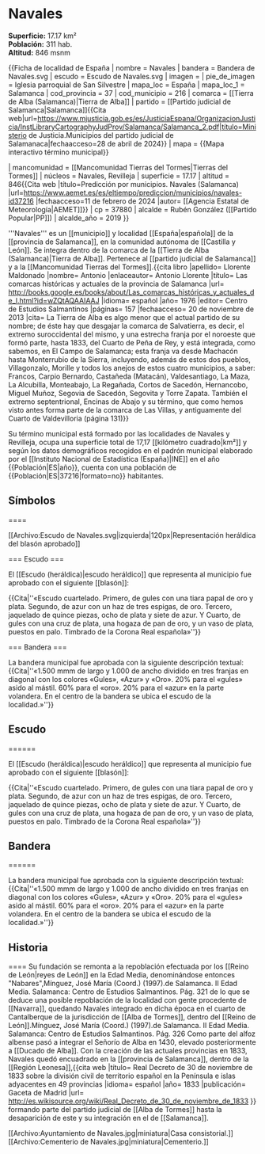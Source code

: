 # Navales

**Superficie:** 17.17 km²  
**Población:** 311 hab.  
**Altitud:** 846 msnm  

{{Ficha de localidad de España
| nombre = Navales
| bandera = Bandera de Navales.svg
| escudo = Escudo de Navales.svg
| imagen = 
| pie_de_imagen = Iglesia parroquial de San Silvestre
| mapa_loc = España
| mapa_loc_1 = Salamanca
| cod_provincia = 37
| cod_municipio = 216
| comarca = [[Tierra de Alba (Salamanca)|Tierra de Alba]]
| partido = [[Partido judicial de Salamanca|Salamanca]]<ref name=mj>{{Cita web|url=https://www.mjusticia.gob.es/es/JusticiaEspana/OrganizacionJusticia/InstLibraryCartographyJudProv/Salamanca/Salamanca_2.pdf|título=Ministerio de Justicia.Municipios del partido judicial de Salamanaca|fechaacceso=28 de abril de 2024}}</ref>
| mapa = {{Mapa interactivo término municipal}}

| mancomunidad = [[Mancomunidad Tierras del Tormes|Tierras del Tormes]]
| núcleos = Navales, Revilleja
| superficie = 17.17
| altitud = 846<ref>{{Cita web |título=Predicción por municipios. Navales (Salamanca) |url=https://www.aemet.es/es/eltiempo/prediccion/municipios/navales-id37216 |fechaacceso=11 de febrero de 2024 |autor= [[Agencia Estatal de Meteorología|AEMET]]}}</ref>
| cp = 37880
| alcalde = Rubén González ([[Partido Popular|PP]])
| alcalde_año = 2019
}}

'''Navales''' es un [[municipio]] y localidad [[España|española]] de la [[provincia de Salamanca]], en la comunidad autónoma de [[Castilla y León]]. Se integra dentro de la comarca de la [[Tierra de Alba (Salamanca)|Tierra de Alba]]. Pertenece al [[partido judicial de Salamanca]] y a la [[Mancomunidad Tierras del Tormes]].<ref name=ref_duplicada_1>{{cita libro |apellido= Llorente Maldonado |nombre= Antonio |enlaceautor= Antonio Llorente |título= Las comarcas históricas y actuales de la provincia de Salamanca |url= http://books.google.es/books/about/Las_comarcas_históricas_y_actuales_de_l.html?id=wZQtAQAAIAAJ |idioma= español |año= 1976 |editor= Centro de Estudios Salmantinos |páginas= 157 |fechaacceso= 20 de noviembre de 2013 |cita= La Tierra de Alba es algo menor que el actual partido de su nombre; de éste hay que desgajar la comarca de Salvatierra, es decir, el extremo suroccidental del mismo, y una estrecha franja por el noroeste que formó parte, hasta 1833, del Cuarto de Peña de Rey, y está integrada, como sabemos, en El Campo de Salamanca; esta franja va desde Machacón hasta Monterrubio de la Sierra, incluyendo, además de estos dos pueblos, Villagonzalo, Morille y todos los anejos de estos cuatro municipios, a saber: Francos, Carpio Bernardo, Castañeda (Matacán), Valdesantiago, La Maza, La Alcubilla, Monteabajo, La Regañada, Cortos de Sacedón, Hernancobo, Miguel Muñoz, Segovia de Sacedón, Segovita y Torre Zapata. También el extremo septentrional, Encinas de Abajo y su término, que como hemos visto antes forma parte de la comarca de Las Villas, y antiguamente del Cuarto de Valdevilloria (página 131)}}</ref>

Su término municipal está formado por las localidades de Navales y Revilleja, ocupa una superficie total de 17,17&nbsp;[[kilómetro cuadrado|km²]] y según los datos demográficos recogidos en el padrón municipal elaborado por el [[Instituto Nacional de Estadística (España)|INE]] en el año {{Población|ES|año}}, cuenta con una población de {{Población|ES|37216|formato=no}} habitantes.

## Símbolos

====

[[Archivo:Escudo de Navales.svg|izquierda|120px|Representación heráldica del blasón aprobado]]

=== Escudo ===

El [[Escudo (heráldica)|escudo heráldico]] que representa al municipio fue aprobado con el siguiente [[blasón]]:

{{Cita|''«Escudo cuartelado. Primero, de gules con una tiara papal de oro y plata. Segundo, de azur con un haz de tres espigas, de oro. Tercero, jaquelado de quince piezas, ocho de plata y siete de azur. Y Cuarto, de gules con una cruz de plata, una hogaza de pan de oro, y un vaso de plata, puestos en palo. Timbrado de la Corona Real española»''}}

=== Bandera ===

La bandera municipal fue aprobada con la siguiente descripción textual:
{{Cita|''«1.500 mmm de largo y 1.000 de ancho dividido en tres franjas en diagonal con los colores «Gules», «Azur» y «Oro». 20% para el «gules» asido al mástil. 60% para el «oro». 20% para el «azur» en la parte volandera. En el centro de la bandera se ubica el escudo de la localidad.»''}}

## Escudo

======

El [[Escudo (heráldica)|escudo heráldico]] que representa al municipio fue aprobado con el siguiente [[blasón]]:

{{Cita|''«Escudo cuartelado. Primero, de gules con una tiara papal de oro y plata. Segundo, de azur con un haz de tres espigas, de oro. Tercero, jaquelado de quince piezas, ocho de plata y siete de azur. Y Cuarto, de gules con una cruz de plata, una hogaza de pan de oro, y un vaso de plata, puestos en palo. Timbrado de la Corona Real española»''}}

## Bandera

======

La bandera municipal fue aprobada con la siguiente descripción textual:
{{Cita|''«1.500 mmm de largo y 1.000 de ancho dividido en tres franjas en diagonal con los colores «Gules», «Azur» y «Oro». 20% para el «gules» asido al mástil. 60% para el «oro». 20% para el «azur» en la parte volandera. En el centro de la bandera se ubica el escudo de la localidad.»''}}

## Historia

====
Su fundación se remonta a la repoblación efectuada por los [[Reino de León|reyes de León]] en la Edad Media, denominándose entonces "Nabares",<ref>Mínguez, José María (Coord.) (1997).de Salamanca. II Edad Media. Salamanca: Centro de Estudios Salmantinos. Pág. 321</ref> de lo que se deduce una posible repoblación de la localidad con gente procedente de [[Navarra]], quedando Navales integrado en dicha época en el cuarto de Cantalberque de la jurisdicción de [[Alba de Tormes]], dentro del [[Reino de León]].<ref>Mínguez, José María (Coord.) (1997).de Salamanca. II Edad Media. Salamanca: Centro de Estudios Salmantinos. Pág. 326</ref> Como parte del alfoz albense pasó a integrar el Señorío de Alba en 1430, elevado posteriormente a [[Ducado de Alba]]. Con la creación de las actuales provincias en 1833, Navales quedó encuadrado en la [[provincia de Salamanca]], dentro de la [[Región Leonesa]],<ref>{{cita web |título= Real Decreto de 30 de noviembre de 1833 sobre la división civil de territorio español en la Península e islas adyacentes en 49 provincias |idioma= español |año= 1833 |publicación= Gaceta de Madrid |url= http://es.wikisource.org/wiki/Real_Decreto_de_30_de_noviembre_de_1833 }}</ref> formando parte del partido judicial de [[Alba de Tormes]] hasta la desaparición de este y su integración en el de [[Salamanca]].

[[Archivo:Ayuntamiento de Navales.jpg|miniatura|Casa consistorial.]]
[[Archivo:Cementerio de Navales.jpg|miniatura|Cementerio.]]
